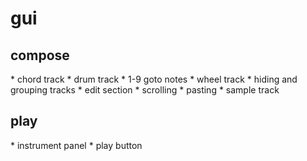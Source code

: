 <h1>gui</h1>

<h2>compose</h2>
* chord track
* drum track
* 1-9 goto notes
* wheel track
* hiding and grouping tracks
* edit section
* scrolling
* pasting
* sample track

<h2>play</h2>
* instrument panel
* play button